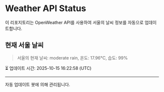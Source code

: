 
# Weather API Status

이 리포지토리는 OpenWeather API를 사용하여 서울의 날씨 정보를 자동으로 업데이트합니다.

## 현재 서울 날씨
> 서울의 현재 날씨: moderate rain, 온도: 17.96°C, 습도: 99%

⏳ 업데이트 시간: 2025-10-15 16:22:58 (UTC)

---
자동 업데이트 봇에 의해 관리됩니다.
